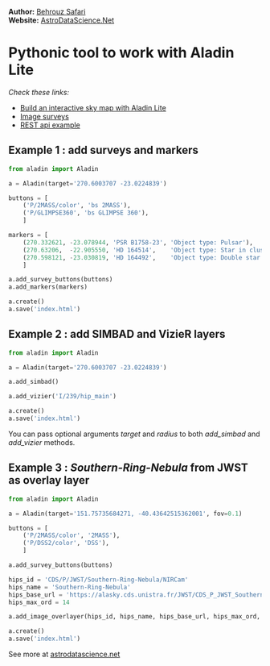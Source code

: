 **Author:** [Behrouz Safari](https://behrouzz.github.io/)<br/>
**Website:** [AstroDataScience.Net](http://astrodatascience.net/)<br/>

# Pythonic tool to work with Aladin Lite

*Check these links:*<br/>
* [Build an interactive sky map with Aladin Lite](https://aladin.cds.unistra.fr/AladinLite/doc/tutorials/interactive-finding-chart/)<br/>
* [Image surveys](http://aladin.unistra.fr/hips/list)<br/>
* [REST api example](https://aladin.cds.unistra.fr/AladinLite/v3-beta/?fov=0.06&ra=151.7573568&dec=-40.4364251&baseImageLayer=CDS%2FP%2FunWISE%2Fcolor-W2-W1W2-W1&overlayImageLayer=https%3A%2F%2Falasky.cds.unistra.fr%2FJWST%2FCDS_P_JWST_Southern-Ring-Nebula_NIRCam&cooFrame=ICRS)<br/>


## Example 1 : add surveys and markers

```python
from aladin import Aladin

a = Aladin(target='270.6003707 -23.0224839')

buttons = [
    ('P/2MASS/color', 'bs 2MASS'),
    ('P/GLIMPSE360', 'bs GLIMPSE 360'),
    ]

markers = [
    (270.332621, -23.078944, 'PSR B1758-23', 'Object type: Pulsar'),
    (270.63206,  -22.905550, 'HD 164514',    'Object type: Star in cluster'),
    (270.598121, -23.030819, 'HD 164492',    'Object type: Double star'),
    ]

a.add_survey_buttons(buttons)
a.add_markers(markers)

a.create()
a.save('index.html')
```


## Example 2 : add SIMBAD and VizieR layers

```python
from aladin import Aladin

a = Aladin(target='270.6003707 -23.0224839')

a.add_simbad()

a.add_vizier('I/239/hip_main')

a.create()
a.save('index.html')
```

You can pass optional arguments *target* and *radius* to both *add_simbad* and *add_vizier* methods.


## Example 3 : *Southern-Ring-Nebula* from JWST as overlay layer

```python
from aladin import Aladin

a = Aladin(target='151.75735684271, -40.43642515362001', fov=0.1)

buttons = [
    ('P/2MASS/color', '2MASS'),
    ('P/DSS2/color', 'DSS'),
    ]

a.add_survey_buttons(buttons)

hips_id = 'CDS/P/JWST/Southern-Ring-Nebula/NIRCam'
hips_name = 'Southern-Ring-Nebula'
hips_base_url = 'https://alasky.cds.unistra.fr/JWST/CDS_P_JWST_Southern-Ring-Nebula_NIRCam'
hips_max_ord = 14

a.add_image_overlayer(hips_id, hips_name, hips_base_url, hips_max_ord, slider=True)

a.create()
a.save('index.html')
```

See more at [astrodatascience.net](https://astrodatascience.net/)
